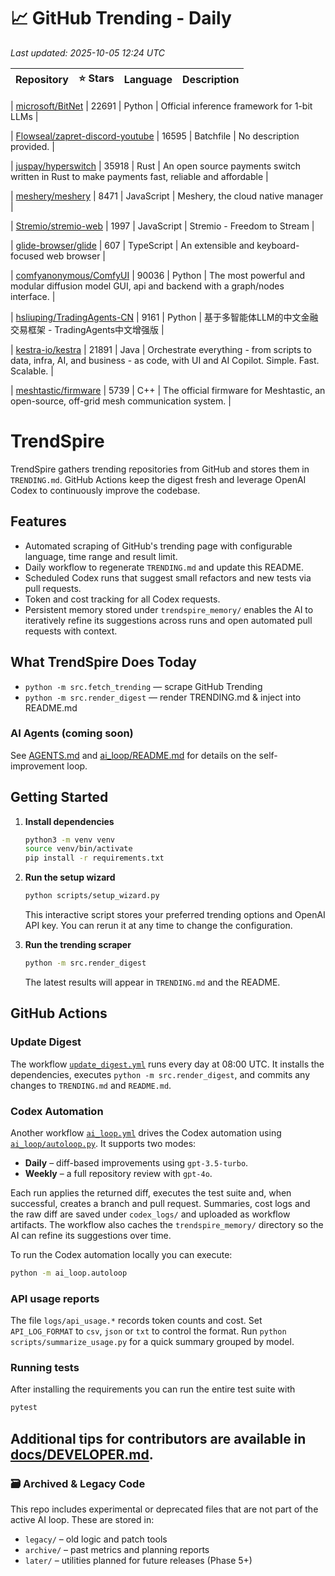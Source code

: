 <!-- TRENDING_START -->
# 📈 GitHub Trending - Daily

_Last updated: 2025-10-05 12:24 UTC_

| Repository | ⭐ Stars | Language | Description |
|------------|--------:|----------|-------------|

| [microsoft/BitNet](https://github.com/microsoft/BitNet) | 22691 | Python | Official inference framework for 1-bit LLMs |

| [Flowseal/zapret-discord-youtube](https://github.com/Flowseal/zapret-discord-youtube) | 16595 | Batchfile | No description provided. |

| [juspay/hyperswitch](https://github.com/juspay/hyperswitch) | 35918 | Rust | An open source payments switch written in Rust to make payments fast, reliable and affordable |

| [meshery/meshery](https://github.com/meshery/meshery) | 8471 | JavaScript | Meshery, the cloud native manager |

| [Stremio/stremio-web](https://github.com/Stremio/stremio-web) | 1997 | JavaScript | Stremio - Freedom to Stream |

| [glide-browser/glide](https://github.com/glide-browser/glide) | 607 | TypeScript | An extensible and keyboard-focused web browser |

| [comfyanonymous/ComfyUI](https://github.com/comfyanonymous/ComfyUI) | 90036 | Python | The most powerful and modular diffusion model GUI, api and backend with a graph/nodes interface. |

| [hsliuping/TradingAgents-CN](https://github.com/hsliuping/TradingAgents-CN) | 9161 | Python | 基于多智能体LLM的中文金融交易框架 - TradingAgents中文增强版 |

| [kestra-io/kestra](https://github.com/kestra-io/kestra) | 21891 | Java | Orchestrate everything - from scripts to data, infra, AI, and business - as code, with UI and AI Copilot. Simple. Fast. Scalable. |

| [meshtastic/firmware](https://github.com/meshtastic/firmware) | 5739 | C++ | The official firmware for Meshtastic, an open-source, off-grid mesh communication system. |
<!-- TRENDING_END -->

# TrendSpire

TrendSpire gathers trending repositories from GitHub and stores them in `TRENDING.md`. GitHub Actions keep the digest fresh and leverage OpenAI Codex to continuously improve the codebase.

## Features

- Automated scraping of GitHub's trending page with configurable language, time range and result limit.
- Daily workflow to regenerate `TRENDING.md` and update this README.
- Scheduled Codex runs that suggest small refactors and new tests via pull requests.
- Token and cost tracking for all Codex requests.
- Persistent memory stored under `trendspire_memory/` enables the AI to
  iteratively refine its suggestions across runs and open automated pull
  requests with context.

## What TrendSpire Does Today

- `python -m src.fetch_trending` — scrape GitHub Trending
- `python -m src.render_digest` — render TRENDING.md & inject into README.md

### AI Agents (coming soon)
See [AGENTS.md](./AGENTS.md) and [ai_loop/README.md](./ai_loop/README.md) for details on the self-improvement loop.

## Getting Started

1. **Install dependencies**
   ```bash
   python3 -m venv venv
   source venv/bin/activate
   pip install -r requirements.txt
   ```

2. **Run the setup wizard**
   ```bash
   python scripts/setup_wizard.py
   ```
   This interactive script stores your preferred trending options and OpenAI API key.
   You can rerun it at any time to change the configuration.

3. **Run the trending scraper**
   ```bash
   python -m src.render_digest
   ```
   The latest results will appear in `TRENDING.md` and the README.


## GitHub Actions

### Update Digest

The workflow [`update_digest.yml`](.github/workflows/update_digest.yml) runs every day at 08:00 UTC. It installs the dependencies, executes `python -m src.render_digest`, and commits any changes to `TRENDING.md` and `README.md`.

### Codex Automation

Another workflow [`ai_loop.yml`](.github/workflows/ai_loop.yml) drives the Codex automation using [`ai_loop/autoloop.py`](ai_loop/autoloop.py). It supports two modes:

- **Daily** – diff-based improvements using `gpt-3.5-turbo`.
- **Weekly** – a full repository review with `gpt-4o`.

Each run applies the returned diff, executes the test suite and, when successful, creates a branch and pull request. Summaries, cost logs and the raw diff are saved under `codex_logs/` and uploaded as workflow artifacts. The workflow also caches the `trendspire_memory/` directory so the AI can refine its suggestions over time.

To run the Codex automation locally you can execute:

```bash
python -m ai_loop.autoloop
```

### API usage reports

The file `logs/api_usage.*` records token counts and cost. Set `API_LOG_FORMAT`
to `csv`, `json` or `txt` to control the format. Run `python
scripts/summarize_usage.py` for a quick summary grouped by model.

### Running tests

After installing the requirements you can run the entire test suite with

```bash
pytest
```

Additional tips for contributors are available in
[docs/DEVELOPER.md](docs/DEVELOPER.md).
---

### 🗃 Archived & Legacy Code

This repo includes experimental or deprecated files that are not part of the active AI loop. These are stored in:

- `legacy/` – old logic and patch tools
- `archive/` – past metrics and planning reports
- `later/` – utilities planned for future releases (Phase 5+)
